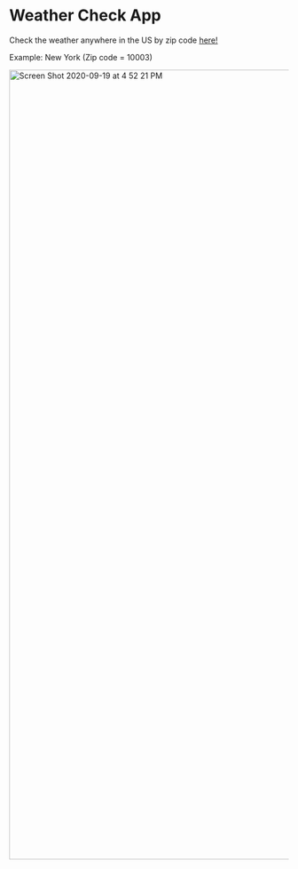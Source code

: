 # Weather Check App

Check the weather anywhere in the US by zip code [here!](https://weathercheck-app.herokuapp.com/)


Example: New York (Zip code = 10003)

<img width="1422" alt="Screen Shot 2020-09-19 at 4 52 21 PM" src="https://user-images.githubusercontent.com/43099371/93689058-e27c6e80-fa98-11ea-95dd-5a02cb8af546.png">



